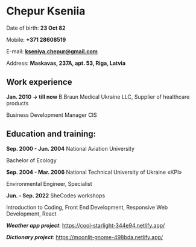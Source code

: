 # Chepur Kseniia

Date of birth: **23 Oct 82**

Mobile: **+371 28608519**

E-mail: **kseniya.chepur@gmail.com**

Address: **Maskavas, 237A, apt. 53, Riga, Latvia**

## Work experience

**Jan. 2010 → till now**
B.Braun Medical Ukraine LLC, Supplier of healthcare products

Business Development Manager CIS

## Education and training:

**Sep. 2000 - Jun. 2004**
National Aviation University

Bachelor of Ecology

**Sep. 2004 - Mar. 2006**
National Technical University of Ukraine «KPI»

Environmental Engineer, Specialist

**Jun. - Sep. 2022**
SheCodes workshops

Introduction to Coding, Front End Development, Responsive Web Development, React

_**Weather app project**_: https://cool-starlight-344e94.netlify.app/

_**Dictionary project**_: https://moonlit-gnome-498bda.netlify.app/
